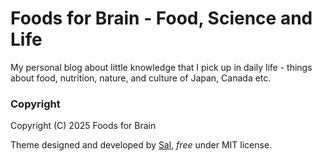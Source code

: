 # Foods for Brain - Food, Science and Life

My personal blog about little knowledge that I pick up in daily life - things about food, nutrition, nature, and culture of Japan, Canada etc. 


### Copyright

Copyright (C) 2025 Foods for Brain

Theme designed and developed by [Sal](https://www.wowthemes.net), *free* under MIT license. 

